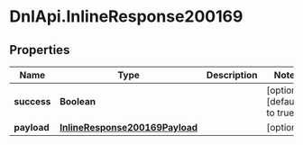 # DnlApi.InlineResponse200169

## Properties
Name | Type | Description | Notes
------------ | ------------- | ------------- | -------------
**success** | **Boolean** |  | [optional] [default to true]
**payload** | [**InlineResponse200169Payload**](InlineResponse200169Payload.md) |  | [optional] 


